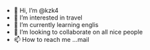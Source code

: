 - 👋 Hi, I’m @kzk4
- 👀 I’m interested in travel 
- 🌱 I’m currently learning englis
- 💞️ I’m looking to collaborate on all nice people
- 📫 How to reach me ...mail

<!---
kzk4/kzk4 is a ✨ special ✨ repository because its `README.md` (this file) appears on your GitHub profile.
You can click the Preview link to take a look at your changes.
--->
